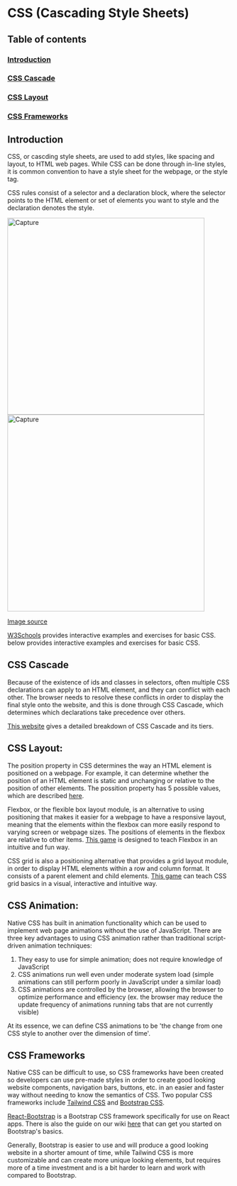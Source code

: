 # CSS (Cascading Style Sheets)

## Table of contents
### [Introduction](#introduction-1)
### [CSS Cascade](#css-cascade-1)
### [CSS Layout](#css-layout-1)
### [CSS Frameworks](#css-frameworks-1)

## Introduction

CSS, or cascding style sheets, are used to add styles, like spacing and layout, to HTML web pages. While CSS can be done through in-line styles, it is common convention to have a style sheet for the webpage, or the style tag. 

CSS rules consist of a selector and a declaration block, where the selector points to the HTML element or set of elements you want to style and the declaration denotes the style. 

<img width="444" alt="Capture" src="https://user-images.githubusercontent.com/81656509/226232503-8d496905-038e-4f61-b17f-d4f702f75ecf.PNG">

<img width="444" alt="Capture" src="https://user-images.githubusercontent.com/81656509/226232503-8d496905-038e-4f61-b17f-d4f702f75ecf.PNG">

[Image source](https://www.w3schools.com/css/css_syntax.asp)

[W3Schools](https://www.w3schools.com/css/) provides interactive examples and exercises for basic CSS. below provides interactive examples and exercises for basic CSS.

## CSS Cascade

Because of the existence of ids and classes in selectors, often multiple CSS declarations can apply to an HTML element, and they can conflict with each other. The browser needs to resolve these conflicts in order to display the final style onto the website, and this is done through CSS Cascade, which determines which declarations take precedence over others.

[This website](https://wattenberger.com/blog/css-cascade) gives a detailed breakdown of CSS Cascade and its tiers. 


## CSS Layout: 

The position property in CSS determines the way an HTML element is positioned on a webpage. For example, it can determine whether the position of an HTML element is static and unchanging or relative to the position of other elements. The possition property has 5 possible values, which are described [here](https://www.w3schools.com/css/css_positioning.asp).
 
Flexbox, or the flexible box layout module, is an alternative to using positioning that makes it easier for a webpage to have a responsive layout, meaning that the elements within the flexbox can more easily respond to varying screen or webpage sizes. The positions of elements in the flexbox are relative to other items. [This game](https://flexboxfroggy.com/) is designed to teach Flexbox in an intuitive and fun way. 
 
CSS grid is also a positioning alternative that provides a grid layout module, in order to display HTML elements within a row and column format. It consists of a parent element and child elements. [This game](https://cssgridgarden.com/) can teach CSS grid basics in a visual, interactive and intuitive way. 

## CSS Animation: 

Native CSS has built in animation functionality which can be used to implement web page animations without the use of JavaScript. There are three key advantages to using CSS animation rather than traditional script-driven animation techniques:
1. They easy to use for simple animation; does not require knowledge of JavaScript
2. CSS animations run well even under moderate system load (simple animations can still perform poorly in JavaScript under a similar load)
3. CSS animations are controlled by the browser, allowing the browser to optimize performance and efficiency (ex. the browser may reduce the update frequency of animations running tabs that are not currently visible)

At its essence, we can define CSS animations to be 'the change from one CSS style to another over the dimension of time'. 

## CSS Frameworks 

Native CSS can be difficult to use, so CSS frameworks have been created so developers can use pre-made styles in order to create good looking website components, navigation bars, buttons, etc. in an easier and faster way without needing to know the semantics of CSS. Two popular CSS frameworks include [Tailwind CSS](https://tailwindcss.com/) and [Bootstrap CSS](https://getbootstrap.com/docs/3.4/css/). 

[React-Bootstrap](https://react-bootstrap.github.io/) is a Bootstrap CSS framework specifically for use on React apps. There is also the guide on our wiki [here](./Bootstrap.md) that can get you started on Bootstrap's basics.

Generally, Bootstrap is easier to use and will produce a good looking website in a shorter amount of time, while Tailwind CSS is more customizable and can create more unique looking elements, but requires more of a time investment and is a bit harder to learn and work with compared to Bootstrap. 
